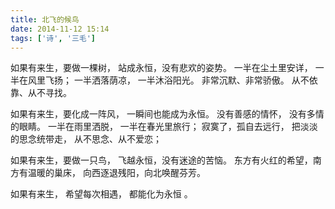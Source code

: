 ```yaml
---
title: 北飞的候鸟
date: 2014-11-12 15:14
tags: ['诗', '三毛']
---
```


如果有来生，要做一棵树，
站成永恒，没有悲欢的姿势。
一半在尘土里安详，
一半在风里飞扬；
一半洒落荫凉，
一半沐浴阳光。
非常沉默、非常骄傲。
从不依靠、从不寻找。


如果有来生，要化成一阵风，
一瞬间也能成为永恒。
没有善感的情怀，
没有多情的眼睛。
一半在雨里洒脱，
一半在春光里旅行；
寂寞了，孤自去远行，
把淡淡的思念统带走，
从不思念、从不爱恋；


如果有来生，要做一只鸟，
飞越永恒，没有迷途的苦恼。
东方有火红的希望，南方有温暖的巢床，
向西逐退残阳，向北唤醒芬芳。


如果有来生，
希望每次相遇，
都能化为永恒 。
